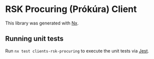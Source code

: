 <!-- gitbook-navigation: "Procuring" -->

# RSK Procuring (Prókúra) Client

This library was generated with [Nx](https://nx.dev).

## Running unit tests

Run `nx test clients-rsk-procuring` to execute the unit tests via [Jest](https://jestjs.io).
